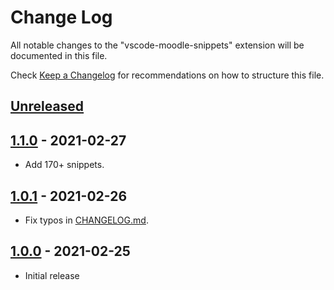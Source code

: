 # Change Log

All notable changes to the "vscode-moodle-snippets" extension will be documented in this file.

Check [Keep a Changelog](http://keepachangelog.com/) for recommendations on how to structure this file.

## [Unreleased]

## [1.1.0] - 2021-02-27

- Add 170+ snippets.

## [1.0.1] - 2021-02-26

- Fix typos in [CHANGELOG.md](./CHANGELOG.md).

## [1.0.0] - 2021-02-25

- Initial release

[unreleased]: https://github.com/ManuelGil/vscode-mustache-snippets/compare/v1.1.0...HEAD
[1.1.0]: https://github.com/ManuelGil/vscode-mustache-snippets/compare/v1.0.1...v1.1.0
[1.0.1]: https://github.com/ManuelGil/vscode-mustache-snippets/compare/v1.0.0...v1.0.1
[1.0.0]: https://github.com/ManuelGil/vscode-mustache-snippets/releases/tag/v1.0.0
